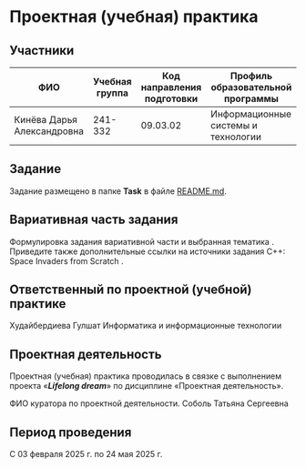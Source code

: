 # Проектная (учебная) практика

## Участники

| ФИО | Учебная группа | Код направления подготовки | Профиль образовательной программы |
|-|-|-|-|
|Кинёва Дарья Александровна|241-332|09.03.02|Информационные системы и технологии|

## Задание

Задание размещено в папке **Task** в файле [README.md](Task/README.md).

## Вариативная часть задания

Формулировка задания вариативной части и выбранная тематика . Приведите также дополнительные ссылки на источники задания C++: Space Invaders from Scratch .

## Ответственный по проектной (учебной) практике
Худайбердиева Гулшат Информатика и информационные технологии

## Проектная деятельность

Проектная (учебная) практика проводилась в связке с выполнением проекта «***Lifelong dream***» по дисциплине «Проектная деятельность».

ФИО куратора по проектной деятельности.
Соболь Татьяна Сергеевна

## Период проведения

С 03 февраля 2025 г. по 24 мая 2025 г.

